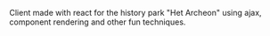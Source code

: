 Client made with react for the history park "Het Archeon" using ajax, component rendering and other fun techniques.